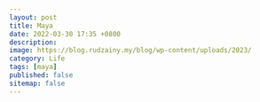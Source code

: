 ```yaml
---
layout: post
title: Maya
date: 2022-03-30 17:35 +0800
description:
image: https://blog.rudzainy.my/blog/wp-content/uploads/2023/
category: Life
tags: [maya]
published: false
sitemap: false
---
```

